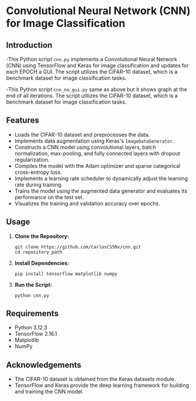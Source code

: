 # Convolutional Neural Network (CNN) for Image Classification

## Introduction

-This Python script `cnn.py` implements a Convolutional Neural Network (CNN) using TensorFlow and Keras for image classification and updates for each EPOCH a GUI. The script utilizes the CIFAR-10 dataset, which is a benchmark dataset for image classification tasks. 

-This Python script `cnn_no_gui.py` same as above but it shows graph at the end of all iterations. The script utilizes the CIFAR-10 dataset, which is a benchmark dataset for image classification tasks. 


## Features

- Loads the CIFAR-10 dataset and preprocesses the data.
- Implements data augmentation using Keras's `ImageDataGenerator`.
- Constructs a CNN model using convolutional layers, batch normalization, max-pooling, and fully connected layers with dropout regularization.
- Compiles the model with the Adam optimizer and sparse categorical cross-entropy loss.
- Implements a learning rate scheduler to dynamically adjust the learning rate during training.
- Trains the model using the augmented data generator and evaluates its performance on the test set.
- Visualizes the training and validation accuracy over epochs.

## Usage

1. **Clone the Repository:**

    ```
    git clone https://github.com/CarlosCS50x/cnn.git
    cd repository_path
    ```

2. **Install Dependencies:**

    ```
    pip install tensorflow matplotlib numpy
    ```

3. **Run the Script:**

    ```
    python cnn.py
    ```

## Requirements

- Python 3.12.3
- TensorFlow 2.16.1
- Matplotlib
- NumPy


## Acknowledgements

- The CIFAR-10 dataset is obtained from the Keras datasets module.
- TensorFlow and Keras provide the deep learning framework for building and training the CNN model.

